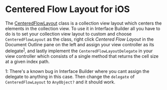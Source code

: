 # Centered Flow Layout for iOS

The [CenteredFlowLayout](https://github.com/xissburg/CenteredFlowLayout/blob/master/CenteredFlowLayout/CenteredFlowLayout.swift) class is a collection view layout which centers the elements in the collection view. To use it in Interface Builder all you have to do is to set your collection view layout to custom and choose `CenteredFlowLayout` as the class, right click _Centered Flow Layout_ in the Document Outline pane on the left and assign your view controller as its delegate<sup>[1](#myfootnote1)</sup>, and lastly implement the `CenteredFlowLayoutDelegate` in your view controller which consists of a single method that returns the cell size at a given index path.

<a name="myfootnote1">1</a>: There's a known bug in Interface Builder where you cant assign the delegate to anything in this case. Then change the `delegate` of `CenteredFlowLayout` to `AnyObject?` and it should work.
